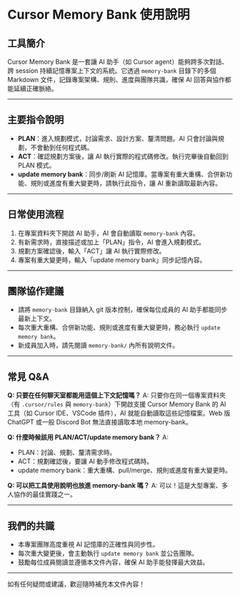# Cursor Memory Bank 使用說明

## 工具簡介
Cursor Memory Bank 是一套讓 AI 助手（如 Cursor agent）能夠跨多次對話、跨 session 持續記憶專案上下文的系統。它透過 `memory-bank` 目錄下的多個 Markdown 文件，記錄專案架構、規則、進度與團隊共識，確保 AI 回答與協作都能延續正確脈絡。

---

## 主要指令說明

- **PLAN**：進入規劃模式，討論需求、設計方案、釐清問題。AI 只會討論與規劃，不會動到任何程式碼。
- **ACT**：確認規劃方案後，讓 AI 執行實際的程式碼修改。執行完畢後自動回到 PLAN 模式。
- **update memory bank**：同步/刷新 AI 記憶庫。當專案有重大重構、合併新功能、規則或進度有重大變更時，請執行此指令，讓 AI 重新讀取最新內容。

---

## 日常使用流程
1. 在專案資料夾下開啟 AI 助手，AI 會自動讀取 `memory-bank` 內容。
2. 有新需求時，直接描述或加上「PLAN」指令，AI 會進入規劃模式。
3. 規劃方案確認後，輸入「ACT」讓 AI 執行實際修改。
4. 專案有重大變更時，輸入「update memory bank」同步記憶內容。

---

## 團隊協作建議
- 請將 `memory-bank` 目錄納入 git 版本控制，確保每位成員的 AI 助手都能同步最新上下文。
- 每次重大重構、合併新功能、規則或進度有重大變更時，務必執行 `update memory bank`。
- 新成員加入時，請先閱讀 `memory-bank/` 內所有說明文件。

---

## 常見 Q&A

**Q: 只要在任何聊天室都能用這個上下文記憶嗎？**
A: 只要你在同一個專案資料夾（有 `.cursor/rules` 與 `memory-bank`）下開啟支援 Cursor Memory Bank 的 AI 工具（如 Cursor IDE、VSCode 插件），AI 就能自動讀取這些記憶檔案。Web 版 ChatGPT 或一般 Discord Bot 無法直接讀取本地 memory-bank。

**Q: 什麼時候該用 PLAN/ACT/update memory bank？**
A: 
- PLAN：討論、規劃、釐清需求時。
- ACT：規劃確認後，要讓 AI 動手修改程式碼時。
- update memory bank：重大重構、pull/merge、規則或進度有重大變更時。

**Q: 可以把工具使用說明也放進 memory-bank 嗎？**
A: 可以！這是大型專案、多人協作的最佳實踐之一。

---

## 我們的共識
- 本專案團隊高度重視 AI 記憶庫的正確性與同步性。
- 每次重大變更後，會主動執行 `update memory bank` 並公告團隊。
- 鼓勵每位成員閱讀並遵循本文件內容，確保 AI 助手能發揮最大效益。

---

如有任何疑問或建議，歡迎隨時補充本文件內容！ 